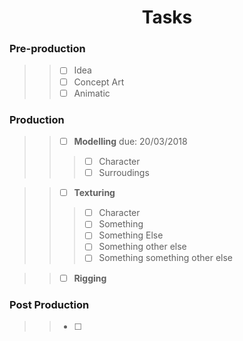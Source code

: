 # <center>Tasks</center>

### Pre-production
>> - [ ] Idea
>> - [ ] Concept Art
>> - [ ] Animatic

### Production
>> - [ ] **Modelling**  due: 20/03/2018
>>> - [ ] Character
>>> - [ ] Surroudings

>> - [ ] **Texturing**
>>> - [ ] Character
>>> - [ ] Something
>>> - [ ] Something Else
>>>- [ ] Something other else
>>> - [ ] Something something other else

>> - [ ] **Rigging**

### Post Production
>> - [ ]
